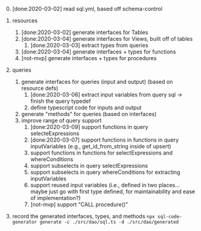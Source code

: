 
0. [done:2020-03-02] read sql.yml, based off schema-control

1. resources
   1. [done:2020-03-02] generate interfaces for Tables
   3. [done:2020-03-04] generate interfaces for Views, built off of tables
      1. [done:2020-03-03] extract types from queries
   4. [done:2020-03-04] generate interfaces + types for functions
   5. [not-mvp] generate interfaces + types for procedures

2. queries
   1. generate interfaces for queries (input and output) (based on resource defs)
      1. [done:2020-03-06] extract input variables from query sql -> finish the query typedef
      2. define typescript code for inputs and output
   3. generate "methods" for queries (based on interfaces)
   2. improve range of query support
      1. [done:2020-03-09] support functions in query selecteExpressions
      2. [done:2020-03-07] support functions in functions in query inputVariables (e.g., get_id_from_string inside of upsert)
      3. support functions in functions for selectExpressions and whereConditions
      4. support subselects in query selectExpressions
      5. support subselects in query whereConditions for extracting inputVariables
      6. support reused input variables (i.e., defined in two places... maybe just go with first type defined, for maintainability and ease of implementation?)
      7. [not-mvp] support "CALL procedure()"

3. record the generated interfaces, types, and methods
    `npx sql-code-generator generate -c ./src/dao/sql.ts -d ./src/dao/generated`
